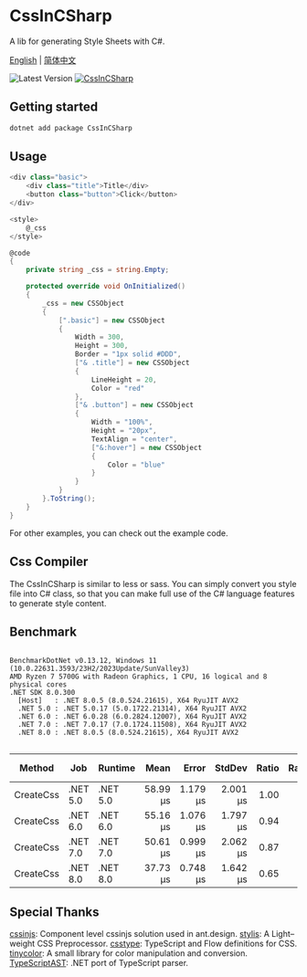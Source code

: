 # CssInCSharp

A lib for generating Style Sheets with C#.

[English](./docs/index.md) | [简体中文](./docs/index.zh-CN.md)

![Latest Version](https://img.shields.io/github/actions/workflow/status/ant-design-blazor/CssInCsharp/package.yml?style=flat-square)
[![CssInCSharp](https://img.shields.io/nuget/v/CssInCSharp.svg?color=red&style=flat-square)](https://www.nuget.org/packages/CssInCsharp)

## Getting started
```sh
dotnet add package CssInCSharp
```

## Usage
```csharp
<div class="basic">
    <div class="title">Title</div>
    <button class="button">Click</button>
</div>

<style>
    @_css
</style>

@code
{
    private string _css = string.Empty;

    protected override void OnInitialized()
    {
        _css = new CSSObject
        {
            [".basic"] = new CSSObject
            {
                Width = 300,
                Height = 300,
                Border = "1px solid #DDD",
                ["& .title"] = new CSSObject
                {
                    LineHeight = 20,
                    Color = "red"
                },
                ["& .button"] = new CSSObject
                {
                    Width = "100%",
                    Height = "20px",
                    TextAlign = "center",
                    ["&:hover"] = new CSSObject
                    {
                        Color = "blue"
                    }
                }
            }
        }.ToString();
    }
}
```

For other examples, you can check out the example code.

## Css Compiler
The CssInCSharp is similar to less or sass. You can simply convert you style file into C# class, so that you can make full use of the C# language features to generate style content.

## Benchmark
```

BenchmarkDotNet v0.13.12, Windows 11 (10.0.22631.3593/23H2/2023Update/SunValley3)
AMD Ryzen 7 5700G with Radeon Graphics, 1 CPU, 16 logical and 8 physical cores
.NET SDK 8.0.300
  [Host]   : .NET 8.0.5 (8.0.524.21615), X64 RyuJIT AVX2
  .NET 5.0 : .NET 5.0.17 (5.0.1722.21314), X64 RyuJIT AVX2
  .NET 6.0 : .NET 6.0.28 (6.0.2824.12007), X64 RyuJIT AVX2
  .NET 7.0 : .NET 7.0.17 (7.0.1724.11508), X64 RyuJIT AVX2
  .NET 8.0 : .NET 8.0.5 (8.0.524.21615), X64 RyuJIT AVX2


```
| Method    | Job      | Runtime  | Mean     | Error    | StdDev   | Ratio | RatioSD | Gen0    | Gen1   | Allocated | Alloc Ratio |
|---------- |--------- |--------- |---------:|---------:|---------:|------:|--------:|--------:|-------:|----------:|------------:|
| CreateCss | .NET 5.0 | .NET 5.0 | 58.99 μs | 1.179 μs | 2.001 μs |  1.00 |    0.00 | 18.4326 | 0.9766 | 150.64 KB |        1.00 |
| CreateCss | .NET 6.0 | .NET 6.0 | 55.16 μs | 1.076 μs | 1.797 μs |  0.94 |    0.04 | 17.6392 | 1.0376 | 144.36 KB |        0.96 |
| CreateCss | .NET 7.0 | .NET 7.0 | 50.61 μs | 0.999 μs | 2.062 μs |  0.87 |    0.05 | 17.6392 | 1.0376 | 144.42 KB |        0.96 |
| CreateCss | .NET 8.0 | .NET 8.0 | 37.73 μs | 0.748 μs | 1.642 μs |  0.65 |    0.03 | 17.6392 | 0.9155 |  144.3 KB |        0.96 |


## Special Thanks

[cssinjs](https://github.com/ant-design/cssinjs): Component level cssinjs solution used in ant.design.
[stylis](https://github.com/thysultan/stylis): A Light–weight CSS Preprocessor.
[csstype](https://github.com/frenic/csstype): TypeScript and Flow definitions for CSS.
[tinycolor](https://github.com/scttcper/tinycolor): A small library for color manipulation and conversion.
[TypeScriptAST](https://github.com/ToCSharp/TypeScriptAST): .NET port of TypeScript parser.